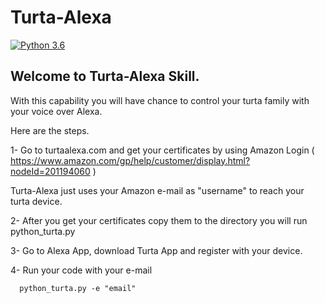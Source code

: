 # Turta-Alexa

[![Python 3.6](https://img.shields.io/badge/python-3.6-blue.svg)](https://www.python.org/downloads/release/python-360/)

## Welcome to Turta-Alexa Skill.
With this capability you will have chance to control your turta family with your voice over Alexa.

Here are the steps.


1- Go to turtaalexa.com and get your certificates by using Amazon Login ( https://www.amazon.com/gp/help/customer/display.html?nodeId=201194060 )

Turta-Alexa just uses your Amazon e-mail as "username" to reach your turta device.

2- After you get your certificates copy them to the directory you will run python_turta.py

3- Go to Alexa App, download Turta App and register with your device.

4- Run your code with your e-mail 
```
  python_turta.py -e "email"
  
  
  


